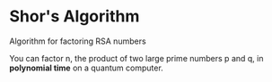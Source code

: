 # Shor's Algorithm

Algorithm for factoring RSA numbers

You can factor n, the product of two large prime numbers p and q, in **polynomial time** on a quantum computer.